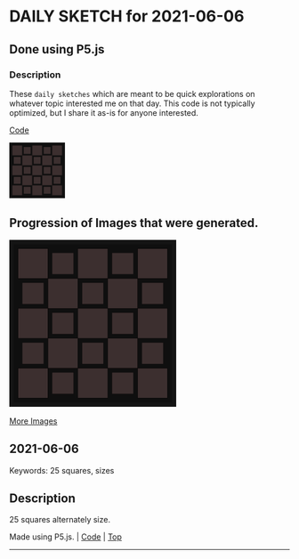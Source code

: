 # DAILY SKETCH for 2021-06-06

## Done using P5.js

### Description

These `daily sketches` which are meant to be quick explorations     on whatever topic interested me on that day. This code is not typically optimized, but I share it as-is     for anyone interested.

[Code](2021-06-06) 

<img src = 'images/keep_2021-06-08-12-57-32.png' width = '100'> 

## Progression of Images that were generated.

<img src = 'images/keep_2021-06-08-12-57-32.png' width = '300'> 


[More Images](2021-06-06/images) 


 ## 2021-06-06
Keywords: 25 squares, sizes
 

## Description 

 25 squares alternately size.
 

Made using P5.js. | [Code](2021/2021-06-06/) | [Top](#daily-sketches) 

-----

